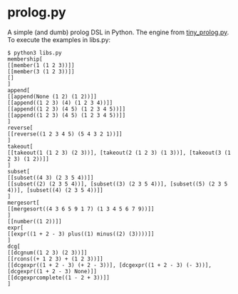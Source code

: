 # prolog.py

A simple (and dumb) prolog DSL in Python. The engine from [tiny_prolog.py](https://web.archive.org/web/20080615022341/http://www.okisoft.co.jp/esc/prolog/in-python.html). To execute the examples in libs.py:

```shell
$ python3 libs.py 
membership[
[[member(1 (1 2 3))]]
[[member(3 (1 2 3))]]
[]
]
append[
[[append(None (1 2) (1 2))]]
[[append((1 2 3) (4) (1 2 3 4))]]
[[append((1 2 3) (4 5) (1 2 3 4 5))]]
[[append((1 2 3) (4 5) (1 2 3 4 5))]]
]
reverse[
[[reverse((1 2 3 4 5) (5 4 3 2 1))]]
]
takeout[
[[takeout(1 (1 2 3) (2 3))], [takeout(2 (1 2 3) (1 3))], [takeout(3 (1 2 3) (1 2))]]
]
subset[
[[subset((4 3) (2 3 5 4))]]
[[subset((2) (2 3 5 4))], [subset((3) (2 3 5 4))], [subset((5) (2 3 5 4))], [subset((4) (2 3 5 4))]]
]
mergesort[
[[mergesort((4 3 6 5 9 1 7) (1 3 4 5 6 7 9))]]
]
[[number((1 2))]]
expr[
[[expr((1 + 2 - 3) plus((1) minus((2) (3))))]]
]
dcg[
[[dcgnum((1 2 3) (2 3))]]
[[rcons((+ 1 2 3) + (1 2 3))]]
[[dcgexpr((1 + 2 - 3) (+ 2 - 3))], [dcgexpr((1 + 2 - 3) (- 3))], [dcgexpr((1 + 2 - 3) None)]]
[[dcgexprcomplete((1 - 2 + 3))]]
]
```
